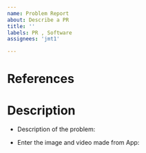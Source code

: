 ```yaml
---
name: Problem Report 
about: Describe a PR
title: ''
labels: PR , Software
assignees: 'jmt1'

---
```


# References

<!-- Una línea por cada URL completa de las tareas relacionadas -->
<!-- Procedimiento para Crear Issues: -->
<!-- https://documentation.embention.net/Crear_Issue/latest/index.html  -->

# Description

* Description of the problem:

* Enter the image and video made from App:

<!-- Descripción del PR, comportamiento sucedido, comportamiento esperado, entorno y detalles para reproducir el problema, sugerencias de solución, ...  -->

